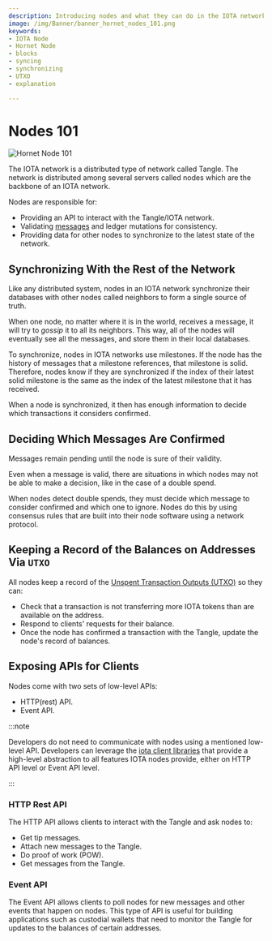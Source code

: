 ```yaml
---
description: Introducing nodes and what they can do in the IOTA network (Tangle). 
image: /img/Banner/banner_hornet_nodes_101.png
keywords:
- IOTA Node 
- Hornet Node
- blocks
- syncing
- synchronizing
- UTXO
- explanation

---
```


# Nodes 101

![Hornet Node 101](/img/Banner/banner_hornet_nodes_101.png)

The IOTA network is a distributed type of network called Tangle. The network is distributed among several servers
called nodes which are the backbone of an IOTA network.

Nodes are responsible for:

- Providing an API to interact with the Tangle/IOTA network.
- Validating [messages](https://wiki.iota.org/chrysalis-docs/guides/developer#messages-payloads-and-transactions) and ledger mutations for consistency.
- Providing data for other nodes to synchronize to the latest state of the network.

## Synchronizing With the Rest of the Network

Like any distributed system, nodes in an IOTA network synchronize their databases with other nodes called neighbors to form a
single source of truth.

When one node, no matter where it is in the world, receives a message, it will try to _gossip_ it to all its neighbors. This way, all of the nodes will eventually see all the messages, and store them in their local databases.

To synchronize, nodes in IOTA networks use milestones. If the node has the history of messages that a milestone references, that milestone is solid. Therefore, nodes know if they are synchronized if the index of their latest solid milestone is the same as the index of the latest milestone that it has received.

When a node is synchronized, it then has enough information to decide which transactions it considers confirmed.

## Deciding Which Messages Are Confirmed

Messages remain pending until the node is sure of their validity.

Even when a message is valid, there are situations in which nodes may not be able to make a decision, like in the case of a double spend.

When nodes detect double spends, they must decide which message to consider confirmed and which one to ignore. Nodes do this by using consensus rules that are built into their node software using a network protocol.

## Keeping a Record of the Balances on Addresses Via `UTXO`

All nodes keep a record of the [Unspent Transaction Outputs (UTXO)](https://wiki.iota.org/chrysalis-docs/guides/developer#unspent-transaction-output-utxo) so they can:

* Check that a transaction is not transferring more IOTA tokens than are available on the address.
* Respond to clients' requests for their balance.
* Once the node has confirmed a transaction with the Tangle, update the node's record of balances. 

## Exposing APIs for Clients

Nodes come with two sets of low-level APIs:

* HTTP(rest) API.
* Event API.

:::note

Developers do not need to communicate with nodes using a mentioned low-level API. Developers can leverage the [iota client libraries](https://wiki.iota.org/iota.rs/libraries/overview/) that provide a high-level abstraction to all features IOTA nodes provide, either on HTTP API level or Event API level.

:::

### HTTP Rest API

The HTTP API allows clients to interact with the Tangle and ask nodes to:

* Get tip messages.
* Attach new messages to the Tangle.
* Do proof of work (POW).
* Get messages from the Tangle.

### Event API

The Event API allows clients to poll nodes for new messages and other events that happen on nodes. This type of API is useful for building applications such as custodial wallets that need to monitor the Tangle for updates to the balances of certain addresses.
